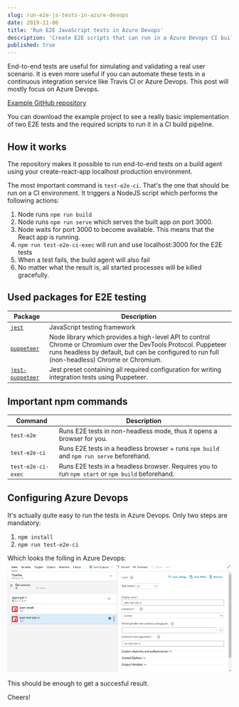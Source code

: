 ```yaml
---
slug: run-e2e-js-tests-in-azure-devops
date: 2019-11-06
title: 'Run E2E JavaScript tests in Azure Devops'
description: 'Create E2E scripts that can run in a Azure Devops CI build'
published: true
---
```


End-to-end tests are useful for simulating and validating a real user scenario. It is even more useful if you can automate these tests in a continuous integration service like Travis CI or Azure Devops. This post will mostly focus on Azure Devops.

<a href="https://github.com/marcveens/e2e-ci-tests" target="_blank" rel="noopener noreferrer">Example GitHub repository</a>

You can download the example project to see a really basic implementation of two E2E tests and the required scripts to run it in a CI build pipeline. 

## How it works
The repository makes it possible to run end-to-end tests on a build agent using your create-react-app localhost production environment. 

The most important command is `test-e2e-ci`. That's the one that should be run on a CI environment. It triggers a NodeJS script which performs the following actions:

1. Node runs `npm run build`
2. Node runs `npm run serve` which serves the built app on port 3000.
3. Node waits for port 3000 to become available. This means that the React app is running. 
4. `npm run test-e2e-ci-exec` will run and use localhost:3000 for the E2E tests
5. When a test fails, the build agent will also fail
6. No matter what the result is, all started processes will be killed gracefully.

## Used packages for E2E testing
| Package | Description |
|-|-|
| <a href="https://www.npmjs.com/package/jest" target="_blank" rel="noopener noreferrer">`jest`</a> | JavaScript testing framework |
| <a href="https://www.npmjs.com/package/puppeteer" target="_blank" rel="noopener noreferrer">`puppeteer`</a> | Node library which provides a high-level API to control Chrome or Chromium over the DevTools Protocol. Puppeteer runs headless by default, but can be configured to run full (non-headless) Chrome or Chromium. |
| <a href="https://www.npmjs.com/package/jest-puppeteer" target="_blank" rel="noopener noreferrer">`jest-puppeteer`</a> | Jest preset containing all required configuration for writing integration tests using Puppeteer. |

## Important npm commands
| Command | Description |
|-|-|
| `test-e2e` | Runs E2E tests in non-headless mode, thus it opens a browser for you. |
| `test-e2e-ci` | Runs E2E tests in a headless browser + runs `npm build` and `npm run serve` beforehand. |
| `test-e2e-ci-exec` | Runs E2E tests in a headless browser. Requires you to run `npm start` or `npm build` beforehand. |

## Configuring Azure Devops
It's actually quite easy to run the tests in Azure Devops. Only two steps are mandatory:

1. `npm install`
2. `npm run test-e2e-ci`

Which looks the folling in Azure Devops:
![Configuring Azure Devops](./images/azure-devops-pipeline.jpg)

This should be enough to get a succesful result.

Cheers!
